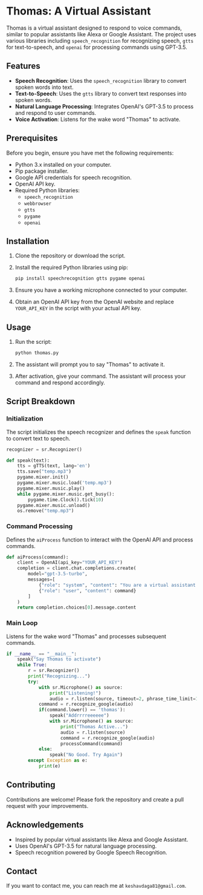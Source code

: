 # Thomas: A Virtual Assistant

Thomas is a virtual assistant designed to respond to voice commands, similar to popular assistants like Alexa or Google Assistant. The project uses various libraries including `speech_recognition` for recognizing speech, `gtts` for text-to-speech, and `openai` for processing commands using GPT-3.5.

## Features

- **Speech Recognition**: Uses the `speech_recognition` library to convert spoken words into text.
- **Text-to-Speech**: Uses the `gtts` library to convert text responses into spoken words.
- **Natural Language Processing**: Integrates OpenAI's GPT-3.5 to process and respond to user commands.
- **Voice Activation**: Listens for the wake word "Thomas" to activate.

## Prerequisites

Before you begin, ensure you have met the following requirements:

- Python 3.x installed on your computer.
- Pip package installer.
- Google API credentials for speech recognition.
- OpenAI API key.
- Required Python libraries:
  - `speech_recognition`
  - `webbrowser`
  - `gtts`
  - `pygame`
  - `openai`

## Installation

1. Clone the repository or download the script.

2. Install the required Python libraries using pip:
    ```sh
    pip install speechrecognition gtts pygame openai
    ```

3. Ensure you have a working microphone connected to your computer.

4. Obtain an OpenAI API key from the OpenAI website and replace `YOUR_API_KEY` in the script with your actual API key.

## Usage

1. Run the script:
    ```sh
    python thomas.py
    ```

2. The assistant will prompt you to say "Thomas" to activate it.

3. After activation, give your command. The assistant will process your command and respond accordingly.

## Script Breakdown

### Initialization

The script initializes the speech recognizer and defines the `speak` function to convert text to speech.

```python
recognizer = sr.Recognizer()

def speak(text):
    tts = gTTS(text, lang='en')
    tts.save("temp.mp3")
    pygame.mixer.init()
    pygame.mixer.music.load('temp.mp3')
    pygame.mixer.music.play()
    while pygame.mixer.music.get_busy():
        pygame.time.Clock().tick(10)
    pygame.mixer.music.unload()
    os.remove("temp.mp3")
```

### Command Processing

Defines the `aiProcess` function to interact with the OpenAI API and process commands.

```python
def aiProcess(command):
    client = OpenAI(api_key="YOUR_API_KEY")
    completion = client.chat.completions.create(
        model="gpt-3.5-turbo",
        messages=[
            {"role": "system", "content": "You are a virtual assistant named Thomas skilled in general tasks like Alexa. Give short responses"},
            {"role": "user", "content": command}
        ]
    )
    return completion.choices[0].message.content
```

### Main Loop

Listens for the wake word "Thomas" and processes subsequent commands.

```python
if __name__ == "__main__":
    speak("Say Thomas to activate")
    while True:
        r = sr.Recognizer()
        print("Recognizing...")
        try:
            with sr.Microphone() as source:
                print("Listening!")
                audio = r.listen(source, timeout=2, phrase_time_limit=1)
            command = r.recognize_google(audio)
            if(command.lower() == 'thomas'):
                speak("Addrrrreeeeee")
                with sr.Microphone() as source:
                    print("Thomas Active...")
                    audio = r.listen(source)
                    command = r.recognize_google(audio)
                    processCommand(command)
            else:
                speak("No Good. Try Again")
        except Exception as e:
            print(e)
```

## Contributing

Contributions are welcome! Please fork the repository and create a pull request with your improvements.

## Acknowledgements

- Inspired by popular virtual assistants like Alexa and Google Assistant.
- Uses OpenAI's GPT-3.5 for natural language processing.
- Speech recognition powered by Google Speech Recognition.

## Contact

If you want to contact me, you can reach me at `keshavdaga81@gmail.com`.
